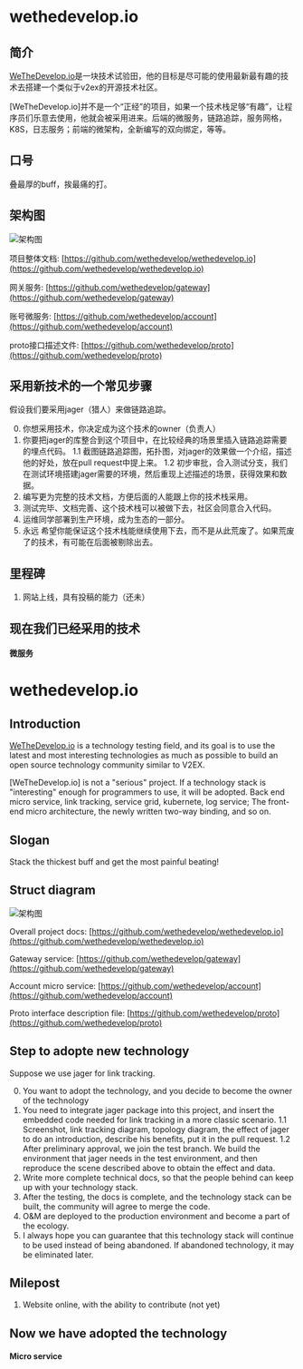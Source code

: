 # wethedevelop.io

## 简介
[WeTheDevelop.io](https://github.com/wethedevelop/wethedevelop.io)是一块技术试验田，他的目标是尽可能的使用最新最有趣的技术去搭建一个类似于v2ex的开源技术社区。

[WeTheDevelop.io]并不是一个“正经”的项目，如果一个技术栈足够“有趣”，让程序员们乐意去使用，他就会被采用进来。后端的微服务，链路追踪，服务网格，K8S，日志服务；前端的微架构，全新编写的双向绑定，等等。

## 口号

叠最厚的buff，挨最痛的打。

## 架构图

![架构图](struct.png)

项目整体文档: [https://github.com/wethedevelop/wethedevelop.io](https://github.com/wethedevelop/wethedevelop.io)

网关服务: [https://github.com/wethedevelop/gateway](https://github.com/wethedevelop/gateway)

账号微服务: [https://github.com/wethedevelop/account](https://github.com/wethedevelop/account)

proto接口描述文件: [https://github.com/wethedevelop/proto](https://github.com/wethedevelop/proto)

## 采用新技术的一个常见步骤

假设我们要采用jager（猎人）来做链路追踪。

0. 你想采用技术，你决定成为这个技术的owner（负责人）
1. 你要把jager的库整合到这个项目中，在比较经典的场景里插入链路追踪需要的埋点代码。
    1.1 截图链路追踪图，拓扑图，对jager的效果做一个介绍，描述他的好处，放在pull request中提上来。
    1.2 初步审批，合入测试分支，我们在测试环境搭建jager需要的环境，然后重现上述描述的场景，获得效果和数据。
2. 编写更为完整的技术文档，方便后面的人能跟上你的技术栈采用。
3. 测试完毕、文档完善、这个技术栈可以被做下去，社区会同意合入代码。
4. 运维同学部署到生产环境，成为生态的一部分。
5. 永远 希望你能保证这个技术栈能继续使用下去，而不是从此荒废了。如果荒废了的技术，有可能在后面被剔除出去。

## 里程碑

1. 网站上线，具有投稿的能力（还未）

## 现在我们已经采用的技术

#### 微服务

# wethedevelop.io

## Introduction
[WeTheDevelop.io](https://github.com/wethedevelop/wethedevelop.io) is a technology testing field, and its goal is to use the latest and most interesting technologies as much as possible to build an open source technology community similar to V2EX.

[WeTheDevelop.io] is not a "serious" project. If a technology stack is "interesting" enough for programmers to use, it will be adopted. Back end micro service, link tracking, service grid, kubernete, log service; The front-end micro architecture, the newly written two-way binding, and so on.

## Slogan

Stack the thickest buff and get the most painful beating!

## Struct diagram

![架构图](struct.png)

Overall project docs: [https://github.com/wethedevelop/wethedevelop.io](https://github.com/wethedevelop/wethedevelop.io)

Gateway service: [https://github.com/wethedevelop/gateway](https://github.com/wethedevelop/gateway)

Account micro service: [https://github.com/wethedevelop/account](https://github.com/wethedevelop/account)

Proto interface description file: [https://github.com/wethedevelop/proto](https://github.com/wethedevelop/proto)

## Step to adopte new technology

Suppose we use jager for link tracking.

0. You want to adopt the technology, and you decide to become the owner of the technology
1. You need to integrate jager package into this project, and insert the embedded code needed for link tracking in a more classic scenario.
    1.1 Screenshot, link tracking diagram, topology diagram, the effect of jager to do an introduction, describe his benefits, put it in the pull request.
    1.2 After preliminary approval, we join the test branch. We build the environment that jager needs in the test environment, and then reproduce the scene described above to obtain the effect and data.
2. Write more complete technical docs, so that the people behind can keep up with your technology stack.
3. After the testing, the docs is complete, and the technology stack can be built, the community will agree to merge the code.
4. O&M are deployed to the production environment and become a part of the ecology.
5. I always hope you can guarantee that this technology stack will continue to be used instead of being abandoned. If abandoned technology, it may be eliminated later.

## Milepost

1. Website online, with the ability to contribute (not yet)

## Now we have adopted the technology

#### Micro service
